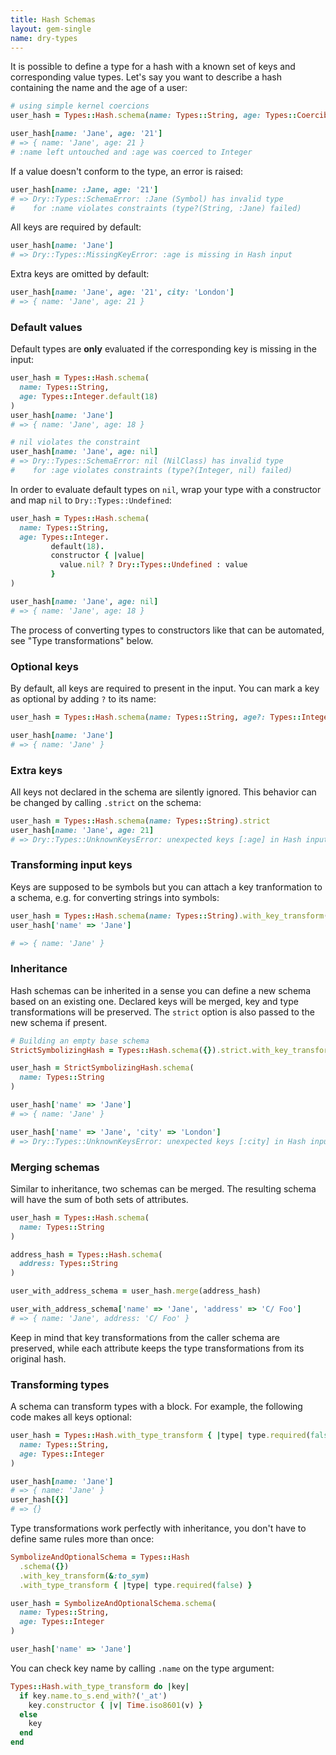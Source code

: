 ```yaml
---
title: Hash Schemas
layout: gem-single
name: dry-types
---
```


It is possible to define a type for a hash with a known set of keys and corresponding value types. Let's say you want to describe a hash containing the name and the age of a user:

```ruby
# using simple kernel coercions
user_hash = Types::Hash.schema(name: Types::String, age: Types::Coercible::Integer)

user_hash[name: 'Jane', age: '21']
# => { name: 'Jane', age: 21 }
# :name left untouched and :age was coerced to Integer
```

If a value doesn't conform to the type, an error is raised:

```ruby
user_hash[name: :Jane, age: '21']
# => Dry::Types::SchemaError: :Jane (Symbol) has invalid type
#    for :name violates constraints (type?(String, :Jane) failed)
```

All keys are required by default:

```ruby
user_hash[name: 'Jane']
# => Dry::Types::MissingKeyError: :age is missing in Hash input
```

Extra keys are omitted by default:

```ruby
user_hash[name: 'Jane', age: '21', city: 'London']
# => { name: 'Jane', age: 21 }
```

### Default values

Default types are **only** evaluated if the corresponding key is missing in the input:

```ruby
user_hash = Types::Hash.schema(
  name: Types::String,
  age: Types::Integer.default(18)
)
user_hash[name: 'Jane']
# => { name: 'Jane', age: 18 }

# nil violates the constraint
user_hash[name: 'Jane', age: nil]
# => Dry::Types::SchemaError: nil (NilClass) has invalid type
#    for :age violates constraints (type?(Integer, nil) failed)
```

In order to evaluate default types on `nil`, wrap your type with a constructor and map `nil` to `Dry::Types::Undefined`:

```ruby
user_hash = Types::Hash.schema(
  name: Types::String,
  age: Types::Integer.
         default(18).
         constructor { |value|
           value.nil? ? Dry::Types::Undefined : value
         }
)

user_hash[name: 'Jane', age: nil]
# => { name: 'Jane', age: 18 }
```

The process of converting types to constructors like that can be automated, see "Type transformations" below.

### Optional keys

By default, all keys are required to present in the input. You can mark a key as optional by adding `?` to its name:

```ruby
user_hash = Types::Hash.schema(name: Types::String, age?: Types::Integer)

user_hash[name: 'Jane']
# => { name: 'Jane' }
```

### Extra keys

All keys not declared in the schema are silently ignored. This behavior can be changed by calling `.strict` on the schema:

```ruby
user_hash = Types::Hash.schema(name: Types::String).strict
user_hash[name: 'Jane', age: 21]
# => Dry::Types::UnknownKeysError: unexpected keys [:age] in Hash input
```

### Transforming input keys

Keys are supposed to be symbols but you can attach a key tranformation to a schema, e.g. for converting strings into symbols:

```ruby
user_hash = Types::Hash.schema(name: Types::String).with_key_transform(&:to_sym)
user_hash['name' => 'Jane']

# => { name: 'Jane' }
```

### Inheritance

Hash schemas can be inherited in a sense you can define a new schema based on an existing one. Declared keys will be merged, key and type transformations will be preserved. The `strict` option is also passed to the new schema if present.

```ruby
# Building an empty base schema
StrictSymbolizingHash = Types::Hash.schema({}).strict.with_key_transform(&:to_sym)

user_hash = StrictSymbolizingHash.schema(
  name: Types::String
)

user_hash['name' => 'Jane']
# => { name: 'Jane' }

user_hash['name' => 'Jane', 'city' => 'London']
# => Dry::Types::UnknownKeysError: unexpected keys [:city] in Hash input
```

### Merging schemas

Similar to inheritance, two schemas can be merged.
The resulting schema will have the sum of both sets
of attributes.

```ruby
user_hash = Types::Hash.schema(
  name: Types::String
)

address_hash = Types::Hash.schema(
  address: Types::String
)

user_with_address_schema = user_hash.merge(address_hash)

user_with_address_schema['name' => 'Jane', 'address' => 'C/ Foo']
# => { name: 'Jane', address: 'C/ Foo' }
```

Keep in mind that key transformations from the caller schema are preserved,
while each attribute keeps the type transformations from its original hash.

### Transforming types

A schema can transform types with a block. For example, the following code makes all keys optional:

```ruby
user_hash = Types::Hash.with_type_transform { |type| type.required(false) }.schema(
  name: Types::String,
  age: Types::Integer
)

user_hash[name: 'Jane']
# => { name: 'Jane' }
user_hash[{}]
# => {}
```

Type transformations work perfectly with inheritance, you don't have to define same rules more than once:

```ruby
SymbolizeAndOptionalSchema = Types::Hash
  .schema({})
  .with_key_transform(&:to_sym)
  .with_type_transform { |type| type.required(false) }

user_hash = SymbolizeAndOptionalSchema.schema(
  name: Types::String,
  age: Types::Integer
)

user_hash['name' => 'Jane']
```

You can check key name by calling `.name` on the type argument:

```ruby
Types::Hash.with_type_transform do |key|
  if key.name.to_s.end_with?('_at')
    key.constructor { |v| Time.iso8601(v) }
  else
    key
  end
end
```
